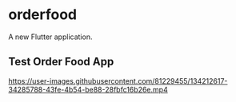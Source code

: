 # orderfood

A new Flutter application.

## Test Order Food App

https://user-images.githubusercontent.com/81229455/134212617-34285788-43fe-4b54-be88-28fbfc16b26e.mp4
